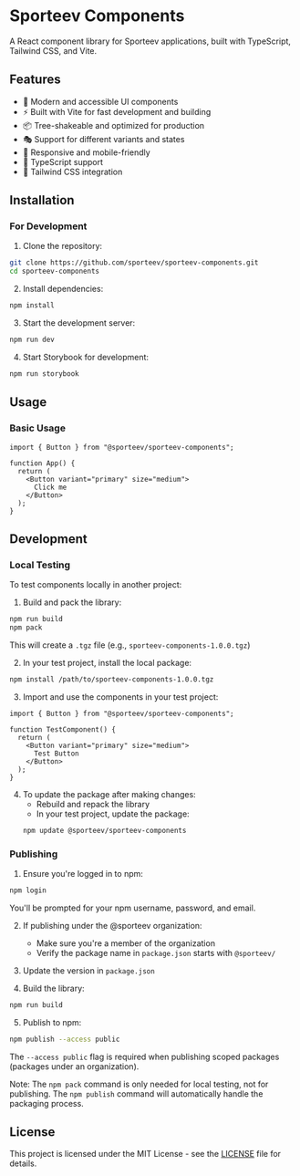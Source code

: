 # Sporteev Components

A React component library for Sporteev applications, built with TypeScript, Tailwind CSS, and Vite.

## Features

- 🎨 Modern and accessible UI components
- ⚡ Built with Vite for fast development and building
- 📦 Tree-shakeable and optimized for production
- 🎭 Support for different variants and states
- 📱 Responsive and mobile-friendly
- 🎯 TypeScript support
- 🎨 Tailwind CSS integration

## Installation

### For Development

1. Clone the repository:

```bash
git clone https://github.com/sporteev/sporteev-components.git
cd sporteev-components
```

2. Install dependencies:

```bash
npm install
```

3. Start the development server:

```bash
npm run dev
```

4. Start Storybook for development:

```bash
npm run storybook
```

## Usage

### Basic Usage

```tsx
import { Button } from "@sporteev/sporteev-components";

function App() {
  return (
    <Button variant="primary" size="medium">
      Click me
    </Button>
  );
}
```

## Development

### Local Testing

To test components locally in another project:

1. Build and pack the library:

```bash
npm run build
npm pack
```

This will create a `.tgz` file (e.g., `sporteev-components-1.0.0.tgz`)

2. In your test project, install the local package:

```bash
npm install /path/to/sporteev-components-1.0.0.tgz
```

3. Import and use the components in your test project:

```tsx
import { Button } from "@sporteev/sporteev-components";

function TestComponent() {
  return (
    <Button variant="primary" size="medium">
      Test Button
    </Button>
  );
}
```

4. To update the package after making changes:
   - Rebuild and repack the library
   - In your test project, update the package:
   ```bash
   npm update @sporteev/sporteev-components
   ```

### Publishing

1. Ensure you're logged in to npm:

```bash
npm login
```

You'll be prompted for your npm username, password, and email.

2. If publishing under the @sporteev organization:

   - Make sure you're a member of the organization
   - Verify the package name in `package.json` starts with `@sporteev/`

3. Update the version in `package.json`
4. Build the library:

```bash
npm run build
```

5. Publish to npm:

```bash
npm publish --access public
```

The `--access public` flag is required when publishing scoped packages (packages under an organization).

Note: The `npm pack` command is only needed for local testing, not for publishing. The `npm publish` command will automatically handle the packaging process.

## License

This project is licensed under the MIT License - see the [LICENSE](LICENSE) file for details.
